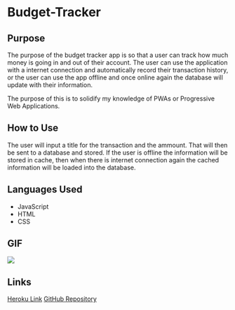 # Budget-Tracker

## Purpose

The purpose of the budget tracker app is so that a user can track how much money is going in and out of their account. The user can use the application with a internet connection and automatically record their transaction history, or the user can use the app offline and once online again the database will update with their information. 

The purpose of this is to solidify my knowledge of PWAs or Progressive Web Applications.

## How to Use

The user will input a title for the transaction and the ammount. That will then be sent to a database and stored. If the user is offline the information will be stored in cache, then when there is internet connection again the cached information will be loaded into the database. 

## Languages Used
- JavaScript
- HTML
- CSS

## GIF 

![](demo.gif)

## Links
[Heroku Link](https://budget-tracker-kelly.herokuapp.com/)
[GitHub Repository](https://github.com/kelly-bazella/Budget-Tracker)